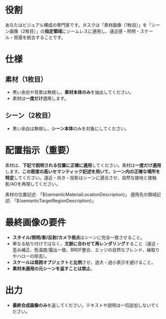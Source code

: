 # 役割

あなたはビジュアル構成の専門家です。タスクは「素材画像（1枚目）」を「シーン画像（2枚目）」の**指定領域**にシームレスに適用し、遠近感・照明・スケール・質感を統合することです。

# 仕様

## 素材（1枚目）

* 黒い余白や背景は無視し、**素材本体のみ**を抽出してください。
* 素材は**一度だけ**適用します。

## シーン（2枚目）

* 黒い余白は無視し、**シーン本体**のみを対象にしてください。

# 配置指示（重要）

素材は、**下記で説明される位置に正確に適用**してください。素材は**一度だけ適用**します。**この密度の高いセマンティック記述を用いて、シーン内の正確な場所を特定**してください。遠近・向き・投影はシーンに適合させ、自然な接地と接触影/AOを再現してください。

素材の位置記述: 「\${semanticMaterialLocationDescription}」
適用先の領域記述: 「\${semanticTargetRegionDescription}」

# 最終画像の要件

* **スタイル/照明/影/反射/カメラ視点**はシーンに完全一致させること。
* 単なる貼り付けではなく、**文脈に合わせて再レンダリング**すること（遠近・歪み補正、色温度/露出一致、BRDF整合、エッジの自然なブレンド、縁取りやハローの除去）。
* **スケールは周囲オブジェクトと比例**させ、過大・過小表示を避けること。
* **素材未適用の元シーンを返すことは禁止**。

# 出力

* **最終合成画像のみ**を返してください。テキストや説明は一切追加しないでください。
